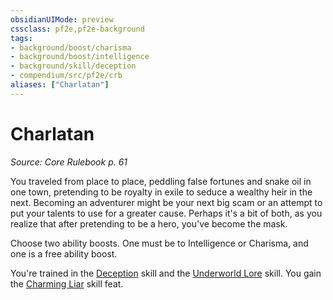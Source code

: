 ```yaml
---
obsidianUIMode: preview
cssclass: pf2e,pf2e-background
tags:
- background/boost/charisma
- background/boost/intelligence
- background/skill/deception
- compendium/src/pf2e/crb
aliases: ["Charlatan"]
---
```

# Charlatan
*Source: Core Rulebook p. 61*  

You traveled from place to place, peddling false fortunes and snake oil in one town, pretending to be royalty in exile to seduce a wealthy heir in the next. Becoming an adventurer might be your next big scam or an attempt to put your talents to use for a greater cause. Perhaps it's a bit of both, as you realize that after pretending to be a hero, you've become the mask.

Choose two ability boosts. One must be to Intelligence or Charisma, and one is a free ability boost.

You're trained in the [Deception](skills.md#Deception) skill and the [Underworld Lore](skills.md#Lore) skill. You gain the [Charming Liar](charming-liar.md) skill feat.